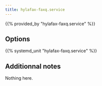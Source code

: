 ```yaml
---
title: hylafax-faxq.service
---
```


{{% provided_by "hylafax-faxq.service" %}}

## Options

{{% systemd_unit "hylafax-faxq.service" %}}

## Additionnal notes

Nothing here.